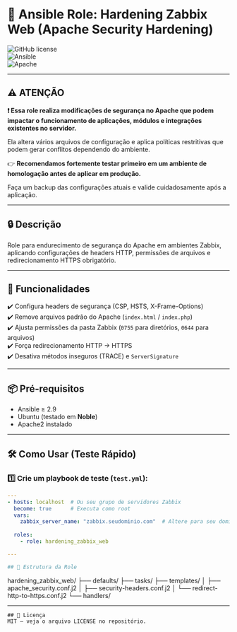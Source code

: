 # 📌 Ansible Role: Hardening Zabbix Web (Apache Security Hardening)

![GitHub license](https://img.shields.io/github/license/josezipf/hardening_zabbix_web)  
![Ansible](https://img.shields.io/badge/ansible-%231A1918.svg?style=flat&logo=ansible&logoColor=white)  
![Apache](https://img.shields.io/badge/apache-%23D42029.svg?style=flat&logo=apache&logoColor=white)

---

## ⚠️ ATENÇÃO

**❗ Essa role realiza modificações de segurança no Apache que podem impactar o funcionamento de aplicações, módulos e integrações existentes no servidor.**

Ela altera vários arquivos de configuração e aplica políticas restritivas que podem gerar conflitos dependendo do ambiente.

👉 **Recomendamos fortemente testar primeiro em um ambiente de homologação antes de aplicar em produção.**  

Faça um backup das configurações atuais e valide cuidadosamente após a aplicação.

---

## 🔒 Descrição

Role para endurecimento de segurança do Apache em ambientes Zabbix, aplicando configurações de headers HTTP, permissões de arquivos e redirecionamento HTTPS obrigatório.

---

## 🚀 Funcionalidades

✔️ Configura headers de segurança (CSP, HSTS, X-Frame-Options)  
✔️ Remove arquivos padrão do Apache (`index.html` / `index.php`)  
✔️ Ajusta permissões da pasta Zabbix (`0755` para diretórios, `0644` para arquivos)  
✔️ Força redirecionamento HTTP → HTTPS  
✔️ Desativa métodos inseguros (TRACE) e `ServerSignature`  

---

## 📦 Pré-requisitos

- Ansible ≥ 2.9  
- Ubuntu (testado em **Noble**)  
- Apache2 instalado  

---

## 🛠️ Como Usar (Teste Rápido)

### 1️⃣ Crie um playbook de teste (`test.yml`):

```yaml
---
- hosts: localhost  # Ou seu grupo de servidores Zabbix
  become: true      # Executa como root
  vars:
    zabbix_server_name: "zabbix.seudominio.com"  # Altere para seu domínio
  
  roles:
    - role: hardening_zabbix_web

---

## 📂 Estrutura da Role

```
hardening_zabbix_web/
├── defaults/
├── tasks/
├── templates/
│   ├── apache_security.conf.j2
│   ├── security-headers.conf.j2
│   └── redirect-http-to-https.conf.j2
└── handlers/

---
```
## 📄 Licença
MIT — veja o arquivo LICENSE no repositório.


